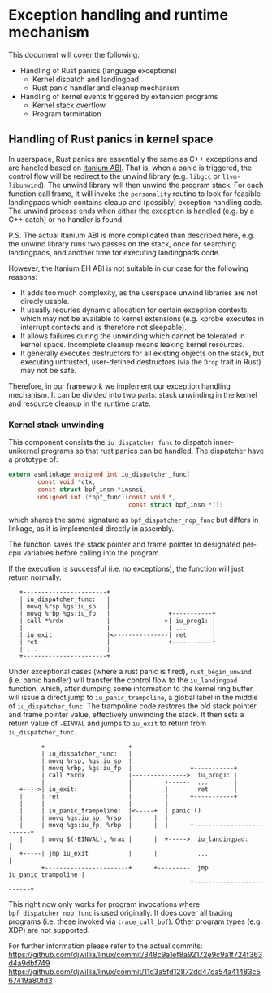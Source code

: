 # Exception handling and runtime mechanism

This document will cover the following:
- Handling of Rust panics (language exceptions)
  - Kernel dispatch and landingpad
  - Rust panic handler and cleanup mechanism
- Handling of kernel events triggered by extension programs
  - Kernel stack overflow
  - Program termination

## Handling of Rust panics in kernel space

In userspace, Rust panics are essentially the same as C++ exceptions and
are handled based on [Itanium
ABI](https://llvm.org/docs/ExceptionHandling.html#itanium-abi-zero-cost-exception-handling).
That is, when a panic is triggered, the control flow will be redirect to
the unwind library (e.g. `libgcc` or `llvm-libunwind`). The unwind library
will then unwind the program stack. For each function call frame, it will
invoke the `personality` routine to look for feasible landingpads which
contains cleaup and (possibly) exception handling code. The unwind process
ends when either the exception is handled (e.g. by a C++ catch) or no
handler is found.

P.S. The actual Itanium ABI is more complicated than described here, e.g.
the unwind library runs two passes on the stack, once for searching
landingpads, and another time for executing landingpads code.

However, the Itanium EH ABI is not suitable in our case for the following
reasons:
- It adds too much complexity, as the userspace unwind libraries are not
  direcly usable.
- It usually requries dynamic allocation for certain exception contexts,
  which may not be available to kernel extensions (e.g. kprobe executes in
  interrupt contexts and is therefore not sleepable).
- It allows failures during the unwinding which cannot be tolerated in
  kernel space. Incomplete cleanup means leaking kernel resources.
- It generally executes destructors for all existing objects on the stack,
  but executing untrusted, user-defined destructors (via the `Drop` trait
  in Rust) may not be safe.

Therefore, in our framework we implement our exception handling mechanism.
It can be divided into two parts: stack unwinding in the kernel and
resource cleanup in the runtime crate.

### Kernel stack unwinding

This component consists the `iu_dispatcher_func` to dispatch
inner-unikernel programs so that rust panics can be handled. The dispatcher
have a prototype of:

```C
extern asmlinkage unsigned int iu_dispatcher_func(
        const void *ctx,
        const struct bpf_insn *insnsi,
        unsigned int (*bpf_func)(const void *,
                                 const struct bpf_insn *));
```

which shares the same signature as `bpf_dispatcher_nop_func` but differs
in linkage, as it is implemented directly in assembly.

The function saves the stack pointer and frame pointer to designated
per-cpu variables before calling into the program.

If the execution is successful (i.e. no exceptions), the function will
just return normally.

```
   +-----------------------+
   | iu_dispatcher_func:   |
   | movq %rsp %gs:iu_sp   |
   | movq %rbp %gs:iu_fp   |                +-----------+
   | call *%rdx            |--------------->| iu_prog1: |
   |                       |                | ...       |
   | iu_exit:              |<---------------| ret       |
   | ret                   |                +-----------+
   | ...                   |
   +-----------------------+
```

Under exceptional cases (where a rust panic is fired), `rust_begin_unwind`
(i.e. panic handler) will transfer the control flow to the `iu_landingpad`
function, which, after dumping some information to the kernel ring buffer,
will issue a direct jump to `iu_panic_trampoline`, a global label in the
middle of `iu_dispatcher_func`. The trampoline code restores the old stack
pointer and frame pointer value, effectively unwinding the stack.  It
then sets a return value of `-EINVAL` and jumps to `iu_exit` to return from
`iu_dispatcher_func`.

```
         +-----------------------+
         | iu_dispatcher_func:   |
         | movq %rsp, %gs:iu_sp  |
         | movq %rbp, %gs:iu_fp  |                +-----------+
         | call *%rdx            |--------------->| iu_prog1: |
         |                       |         +------| ...       |
   +---->| iu_exit:              |         |      | ret       |
   |     | ret                   |         |      +-----------+
   |     |                       |         |
   |     | iu_panic_trampoline:  |<-----+  | panic!()
   |     | movq %gs:iu_sp, %rsp  |      |  |
   |     | movq %gs:iu_fp, %rbp  |      |  |      +-------------------------+
   |     | movq $(-EINVAL), %rax |      |  +----->| iu_landingpad:          |
   +-----| jmp iu_exit           |      |         | ...                     |
         +-----------------------+      +---------| jmp iu_panic_trampoline |
                                                  +-------------------------+
```

This right now only works for program invocations where
`bpf_dispatcher_nop_func` is used originally. It does cover all tracing
programs (i.e. these invoked via `trace_call_bpf`). Other program types
(e.g. XDP) are not supported.

For further information please refer to the actual commits:
<https://github.com/djwillia/linux/commit/348c9a1ef8a92172e9c9a1f724f363d4a9dbf749>
<https://github.com/djwillia/linux/commit/11d3a5fd12872dd47da54a41483c567419a80fd3>
